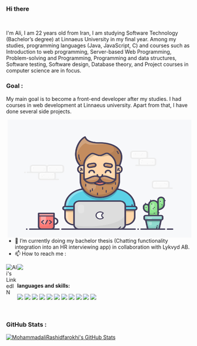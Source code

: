 
### Hi there 


<br />

I'm Ali, I am 22 years old from Iran, I am studying Software Technology (Bachelor’s degree) at Linnaeus University in my final year.
Among my studies, programming languages (Java, JavaScript, C) and courses such as Introduction to web programming, Server-based Web Programming, Problem-solving and Programming, Programming and data structures, Software testing, Software design, Database theory, and Project courses in computer science are in focus.

### Goal :


My main goal is to become a front-end developer after my studies. I had courses in web development at Linnaeus university. Apart from that, I have done several side projects.


  <img align="right" alt="GIF" src="https://github.com/MohammadaliRashidfarokhi/MohammadaliRashidfarokhi/blob/main/Img/Dev2.gif" width="500" height="320" />
  
   
- 🌱 I’m currently doing my bachelor thesis (Chatting functionality integration into an HR
interviewing app) in collaboration with Lykvyd AB.
- 📫 How to reach me :
<a href="https://www.linkedin.com/in/mohammadalirashidfarokhi">
  <img align="left" alt="Ali's LinkedIN" width="30px" src="https://raw.githubusercontent.com/peterthehan/peterthehan/master/assets/linkedin.svg" />
</a>
<a href="mailto:ali.farokhi1999@gmail.com?"><img src="https://img.shields.io/badge/gmail-%23DD0031.svg?&style=for-the-badge&logo=gmail&logoColor=white"/></a>
<br/>
<br/>
   
   
**languages and skills:**  

<p>
   <img src="https://img.shields.io/badge/JavaScript-F7DF1E?style=for-the-badge&logo=javascript&logoColor=black" />
   <img src="https://img.shields.io/badge/Java-ED8B00?style=for-the-badge&logo=java&logoColor=white" />
   <img src="https://img.shields.io/badge/C-00599C?style=for-the-badge&logo=c&logoColor=white" />
   <img src="https://img.shields.io/badge/React-20232A?style=for-the-badge&logo=react&logoColor=61DAFB" />
   <img src="https://img.shields.io/badge/jQuery-0769AD?style=for-the-badge&logo=jquery&logoColor=white" />
   <img src="https://img.shields.io/badge/Node.js-339933?style=for-the-badge&logo=nodedotjs&logoColor=white" />
   <img src="https://img.shields.io/badge/Bootstrap-563D7C?style=for-the-badge&logo=bootstrap&logoColor=white" />
   <img src="https://img.shields.io/badge/HTML5-E34F26?style=for-the-badge&logo=html5&logoColor=white" />
   <img src="https://img.shields.io/badge/CSS3-1572B6?style=for-the-badge&logo=css3&logoColor=white" />
   <img src="https://img.shields.io/badge/GitLab-330F63?style=for-the-badge&logo=gitlab&logoColor=white" />
   <img src="https://img.shields.io/badge/MySQL-00000F?style=for-the-badge&logo=mysql&logoColor=white" />
</p>

<br/>

### GitHub Stats :
<p align="center">

  <a href="https://awesome-github-stats.azurewebsites.net/index.html??cardType=github&theme=github-dark">    <img  alt="MohammadaliRashidfarokhi's GitHub Stats" src="https://awesome-github-stats.azurewebsites.net/user-stats/MohammadaliRashidfarokhi?cardType=github&theme=github-dark" />  </a>

</p>






